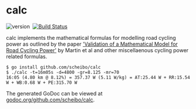 # calc

![version](http://img.shields.io/badge/version-0.1.0-brightgreen.svg)&nbsp;
[![Build Status](http://img.shields.io/travis/scheibo/calc.svg)](https://travis-ci.org/scheibo/calc)

calc implements the mathematical formulas for modelling road cycling power as
outlined by the paper ['Validation of a Mathematical Model for Road Cycling
Power'][1] by Martin et al and other miscellaenous cycling power related
formulas.

    $ go install github.com/scheibo/calc
    $ ./calc -t=16m05s -d=4800 -gr=8.125 -mr=70
    16:05 (4.80 km @ 8.12%) = 357.37 W (5.11 W/kg) = AT:25.44 W + RR:15.54 W + WB:0.68 W + PE:315.70 W

The generated GoDoc can be viewed at [godoc.org/github.com/scheibo/calc][2].

[1]: https://www.ncbi.nlm.nih.gov/pubmed/28121252
[2]: https://godoc.org/github.com/scheibo/calc

